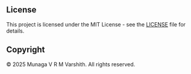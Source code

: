 ## License  
This project is licensed under the MIT License - see the [LICENSE](LICENSE) file for details.  

## Copyright  
© 2025 Munaga V R M Varshith. All rights reserved.  
